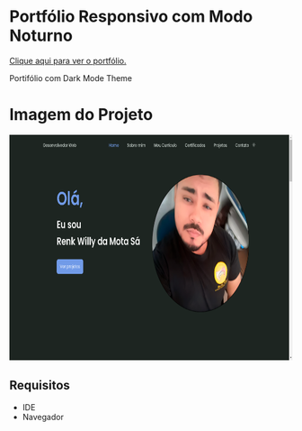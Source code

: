 # Portfólio Responsivo com Modo Noturno
<a href="https://RenkSa.github.io/portfolio/index.html" target="_blank">Clique aqui para ver o portfólio.</a>
<p> Portifólio com Dark Mode Theme </p>

<h1> Imagem do Projeto </h1>

<img src="https://github.com/RenkSa/RenkSa.github.io/blob/main/portfolio/assets/img/portifolio.png" width="800" height="400">


## Requisitos
- IDE
- Navegador
